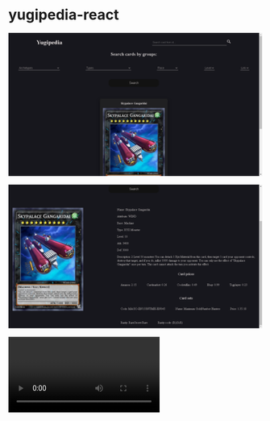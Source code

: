 # yugipedia-react

![Home page](https://github.com/thevalter/yugipedia-react/blob/main/src/assets/readme/home.png)


![Full details](https://github.com/thevalter/yugipedia-react/blob/main/src/assets/readme/fullCard.png)

![Filter cards](https://github.com/thevalter/yugipedia-react/blob/main/src/assets/readme/filterCards.wmv)

![]()

![]()

![]()

![]()

![]()

![]()
